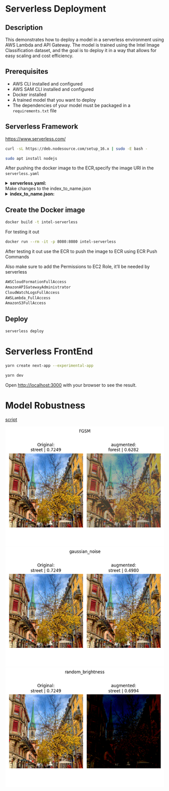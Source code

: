 # Serverless Deployment

## Description

This demonstrates how to deploy a model in a serverless environment using AWS Lambda and API Gateway. The model is trained using the Intel Image Classification dataset, and the goal is to deploy it in a way that allows for easy scaling and cost efficiency.

## Prerequisites

- AWS CLI installed and configured
- AWS SAM CLI installed and configured
- Docker installed
- A trained model that you want to deploy
- The dependencies of your model must be packaged in a `requirements.txt` file

## Serverless Framework

https://www.serverless.com/

```bash
curl -sL https://deb.nodesource.com/setup_16.x | sudo -E bash -
```
```bash
sudo apt install nodejs
```

After pushing the docker image to the ECR,specify the image URI in the `serverless.yaml`

<details>
<summary><b>serverless.yaml:</b></summary>

```bash
service: serverless-intel
 
provider:
  name: aws #cloud provider
  region: ap-south-1 #region (mumbai)
  memorySize: 3008 #memory usage
  timeout: 300 
 
functions:
  intel: 
    image: 294495367161.dkr.ecr.ap-south-1.amazonaws.com/intel-serverless:latest
    events:
      - http:
          path: inference 
          method: post 
          cors: true
```
</details>
Make changes to the index_to_name.json 

<details>
<summary><b>index_to_name.json:</b></summary>

```bash
{
	"0": [
		"buildings"
	],
	"1": [
		"forest"
	],
	"2": [
		"glacier"
	],
	"3": [
		"mountain"
	],
	"4": [
		"sea"
	],
	"5": [
		"street"
	]
}
```
</details>

## Create the Docker image 

```bash
docker build -t intel-serverless
```
For testing it out 

```bash
docker run --rm -it -p 8080:8080 intel-serverless
```
After testing it out use the ECR to push the image to ECR using ECR Push Commands

Also make sure to add the Permissions to EC2 Role, it’ll be needed by serverless

```bash
AWSCloudFormationFullAccess
AmazonAPIGatewayAdministrator
CloudWatchLogsFullAccess
AWSLambda_FullAccess
AmazonS3FullAccess
```
## Deploy
```bash
serverless deploy
```

# Serverless FrontEnd

```bash
yarn create next-app --experimental-app
```

```bash
yarn dev
```

Open [http://localhost:3000](http://localhost:3000) with your browser to see the result.


#  Model Robustness 
[script](robustness.py)

![](images/robust/pred/fgsm.png)
![](images/robust/pred/gaussian_noise.png)
![](images/robust/pred/random_brightness.png)
